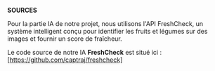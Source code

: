 **SOURCES**

Pour la partie IA de notre projet, nous utilisons l'API FreshCheck, un système intelligent conçu pour identifier les fruits et légumes sur des images et fournir un score de fraîcheur. 


Le code source de notre IA **FreshCheck** est situé ici : [https://github.com/captraj/freshcheck]









